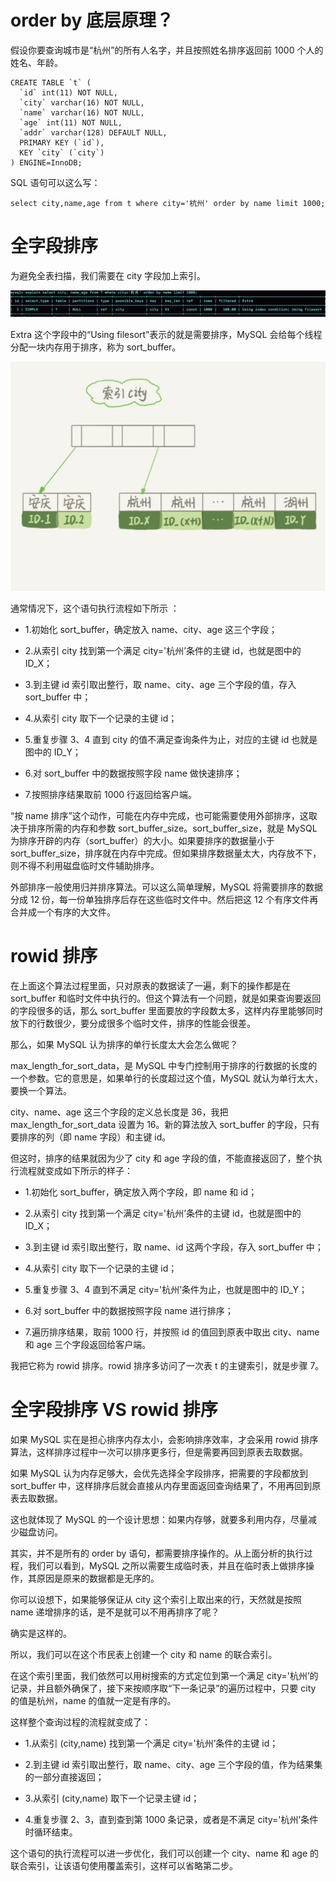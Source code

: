 # order by 底层原理？

假设你要查询城市是“杭州”的所有人名字，并且按照姓名排序返回前 1000 个人的姓名、年龄。

```mysql
CREATE TABLE `t` (
  `id` int(11) NOT NULL,
  `city` varchar(16) NOT NULL,
  `name` varchar(16) NOT NULL,
  `age` int(11) NOT NULL,
  `addr` varchar(128) DEFAULT NULL,
  PRIMARY KEY (`id`),
  KEY `city` (`city`)
) ENGINE=InnoDB;
```

SQL 语句可以这么写：

```mysql
select city,name,age from t where city='杭州' order by name limit 1000;
```

# 全字段排序

为避免全表扫描，我们需要在 city 字段加上索引。

![img](./assets/image-20220306182354471.png)

Extra 这个字段中的“Using filesort”表示的就是需要排序，MySQL 会给每个线程分配一块内存用于排序，称为 sort_buffer。

![img](./assets/image-20220306182708139.png)

通常情况下，这个语句执行流程如下所示 ：

- 1.初始化 sort_buffer，确定放入 name、city、age 这三个字段；

- 2.从索引 city 找到第一个满足 city='杭州’条件的主键 id，也就是图中的 ID_X；

- 3.到主键 id 索引取出整行，取 name、city、age 三个字段的值，存入 sort_buffer 中；

- 4.从索引 city 取下一个记录的主键 id；

- 5.重复步骤 3、4 直到 city 的值不满足查询条件为止，对应的主键 id 也就是图中的 ID_Y；

- 6.对 sort_buffer 中的数据按照字段 name 做快速排序；

- 7.按照排序结果取前 1000 行返回给客户端。

“按 name 排序”这个动作，可能在内存中完成，也可能需要使用外部排序，这取决于排序所需的内存和参数 sort_buffer_size。sort_buffer_size，就是 MySQL 为排序开辟的内存（sort_buffer）的大小。如果要排序的数据量小于 sort_buffer_size，排序就在内存中完成。但如果排序数据量太大，内存放不下，则不得不利用磁盘临时文件辅助排序。

外部排序一般使用归并排序算法。可以这么简单理解，MySQL 将需要排序的数据分成 12 份，每一份单独排序后存在这些临时文件中。然后把这 12 个有序文件再合并成一个有序的大文件。

# rowid 排序

在上面这个算法过程里面，只对原表的数据读了一遍，剩下的操作都是在 sort_buffer 和临时文件中执行的。但这个算法有一个问题，就是如果查询要返回的字段很多的话，那么 sort_buffer 里面要放的字段数太多，这样内存里能够同时放下的行数很少，要分成很多个临时文件，排序的性能会很差。

那么，如果 MySQL 认为排序的单行长度太大会怎么做呢？

max_length_for_sort_data，是 MySQL 中专门控制用于排序的行数据的长度的一个参数。它的意思是，如果单行的长度超过这个值，MySQL 就认为单行太大，要换一个算法。

city、name、age 这三个字段的定义总长度是 36，我把 max_length_for_sort_data 设置为 16。新的算法放入 sort_buffer 的字段，只有要排序的列（即 name 字段）和主键 id。

但这时，排序的结果就因为少了 city 和 age 字段的值，不能直接返回了，整个执行流程就变成如下所示的样子：

- 1.初始化 sort_buffer，确定放入两个字段，即 name 和 id；

- 2.从索引 city 找到第一个满足 city='杭州’条件的主键 id，也就是图中的 ID_X；

- 3.到主键 id 索引取出整行，取 name、id 这两个字段，存入 sort_buffer 中；

- 4.从索引 city 取下一个记录的主键 id；

- 5.重复步骤 3、4 直到不满足 city='杭州’条件为止，也就是图中的 ID_Y；

- 6.对 sort_buffer 中的数据按照字段 name 进行排序；

- 7.遍历排序结果，取前 1000 行，并按照 id 的值回到原表中取出 city、name 和 age 三个字段返回给客户端。

我把它称为 rowid 排序。rowid 排序多访问了一次表 t 的主键索引，就是步骤 7。

# 全字段排序 VS rowid 排序

如果 MySQL 实在是担心排序内存太小，会影响排序效率，才会采用 rowid 排序算法，这样排序过程中一次可以排序更多行，但是需要再回到原表去取数据。

如果 MySQL 认为内存足够大，会优先选择全字段排序，把需要的字段都放到 sort_buffer 中，这样排序后就会直接从内存里面返回查询结果了，不用再回到原表去取数据。

这也就体现了 MySQL 的一个设计思想：如果内存够，就要多利用内存，尽量减少磁盘访问。

其实，并不是所有的 order by 语句，都需要排序操作的。从上面分析的执行过程，我们可以看到，MySQL 之所以需要生成临时表，并且在临时表上做排序操作，其原因是原来的数据都是无序的。

你可以设想下，如果能够保证从 city 这个索引上取出来的行，天然就是按照 name 递增排序的话，是不是就可以不用再排序了呢？

确实是这样的。

所以，我们可以在这个市民表上创建一个 city 和 name 的联合索引。

在这个索引里面，我们依然可以用树搜索的方式定位到第一个满足 city='杭州’的记录，并且额外确保了，接下来按顺序取“下一条记录”的遍历过程中，只要 city 的值是杭州，name 的值就一定是有序的。

这样整个查询过程的流程就变成了：

- 1.从索引 (city,name) 找到第一个满足 city='杭州’条件的主键 id；

- 2.到主键 id 索引取出整行，取 name、city、age 三个字段的值，作为结果集的一部分直接返回；

- 3.从索引 (city,name) 取下一个记录主键 id；

- 4.重复步骤 2、3，直到查到第 1000 条记录，或者是不满足 city='杭州’条件时循环结束。

这个语句的执行流程可以进一步优化，我们可以创建一个 city、name 和 age 的联合索引，让该语句使用覆盖索引，这样可以省略第二步。